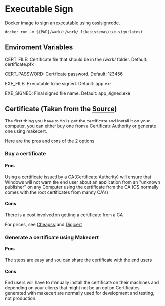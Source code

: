 # Executable Sign

Docker image to sign an executable using osslsigncode.

```docker
docker run -v ${PWD}/work/:/work/ likesistemas/exe-sign:latest
```

## Enviroment Variables

CERT_FILE: Certificate file that should be in the /work/ folder. Default: certificate.pfx

CERT_PASSWORD: Certificate password. Default: 123456

EXE_FILE: Executable to be signed. Default: app.exe

EXE_SIGNED: Final signed file name. Default: app_signed.exe

## Certificate (Taken from the [Source](https://stackoverflow.com/questions/252226/signing-a-windows-exe-file))

The first thing you have to do is get the certificate and install it on your computer, you can either buy one from a Certificate Authority or generate one using makecert.

Here are the pros and cons of the 2 options

### Buy a certificate

#### Pros

Using a certificate issued by a CA(Certificate Authority) will ensure that Windows will not warn the end user about an application from an "unknown publisher" on any Computer using the certificate from the CA (OS normally comes with the root certificates from manny CA's)

#### Cons

There is a cost involved on getting a certificate from a CA

For prices, see [Cheapssl](https://cheapsslsecurity.com/sslproducts/codesigningcertificate.html) and [Digicert](https://www.digicert.com/code-signing/)

### Generate a certificate using Makecert

#### Pros

The steps are easy and you can share the certificate with the end users

#### Cons

End users will have to manually install the certificate on their machines and depending on your clients that might not be an option
Certificates generated with makecert are normally used for development and testing, not production.
